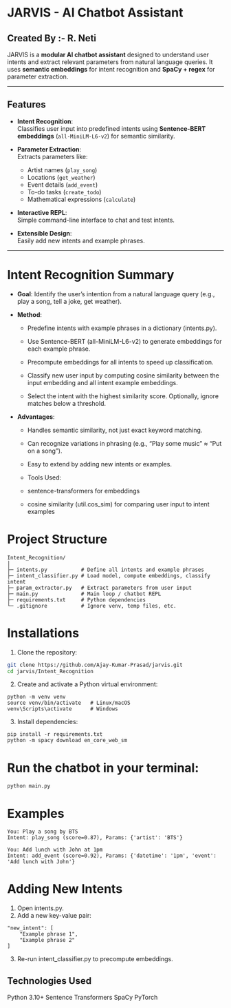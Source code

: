 # JARVIS - AI Chatbot Assistant

## Created By :- R. Neti

JARVIS is a **modular AI chatbot assistant** designed to understand user intents and extract relevant parameters from natural language queries. It uses **semantic embeddings** for intent recognition and **SpaCy + regex** for parameter extraction.

---

## Features

- **Intent Recognition**:  
  Classifies user input into predefined intents using **Sentence-BERT embeddings** (`all-MiniLM-L6-v2`) for semantic similarity.

- **Parameter Extraction**:  
  Extracts parameters like:
  - Artist names (`play_song`)  
  - Locations (`get_weather`)  
  - Event details (`add_event`)  
  - To-do tasks (`create_todo`)  
  - Mathematical expressions (`calculate`)  

- **Interactive REPL**:  
  Simple command-line interface to chat and test intents.

- **Extensible Design**:  
  Easily add new intents and example phrases.

---
# Intent Recognition Summary

- **Goal**: Identify the user’s intention from a natural language query (e.g., play a song, tell a joke, get weather).

- **Method**:

    - Predefine intents with example phrases in a dictionary (intents.py).

    - Use Sentence-BERT (all-MiniLM-L6-v2) to generate embeddings for each example phrase.

    - Precompute embeddings for all intents to speed up classification.

    - Classify new user input by computing cosine similarity between the input embedding and all intent example embeddings.

    - Select the intent with the highest similarity score. Optionally, ignore matches below a threshold.

- **Advantages**:

    - Handles semantic similarity, not just exact keyword matching.

    - Can recognize variations in phrasing (e.g., “Play some music” ≈ “Put on a song”).

    - Easy to extend by adding new intents or examples.

    - Tools Used:

    - sentence-transformers for embeddings

    - cosine similarity (util.cos_sim) for comparing user input to intent examples

# Project Structure
```
Intent_Recognition/
│
├─ intents.py           # Define all intents and example phrases
├─ intent_classifier.py # Load model, compute embeddings, classify intent
├─ param_extractor.py   # Extract parameters from user input
├─ main.py              # Main loop / chatbot REPL
├─ requirements.txt     # Python dependencies
└─ .gitignore           # Ignore venv, temp files, etc.
```
# Installations

1. Clone the repository:

```bash
git clone https://github.com/Ajay-Kumar-Prasad/jarvis.git
cd jarvis/Intent_Recognition
```

2. Create and activate a Python virtual environment:
```
python -m venv venv
source venv/bin/activate   # Linux/macOS
venv\Scripts\activate      # Windows
```

3. Install dependencies:
```
pip install -r requirements.txt
python -m spacy download en_core_web_sm
```

# Run the chatbot in your terminal:

```
python main.py
```
# Examples
```
You: Play a song by BTS
Intent: play_song (score=0.87), Params: {'artist': 'BTS'}

You: Add lunch with John at 1pm
Intent: add_event (score=0.92), Params: {'datetime': '1pm', 'event': 'Add lunch with John'}
```

# Adding New Intents

1. Open intents.py.
2. Add a new key-value pair:

```
"new_intent": [
    "Example phrase 1",
    "Example phrase 2"
]
```
3. Re-run intent_classifier.py to precompute embeddings.

## Technologies Used

Python 3.10+
Sentence Transformers
SpaCy
PyTorch
